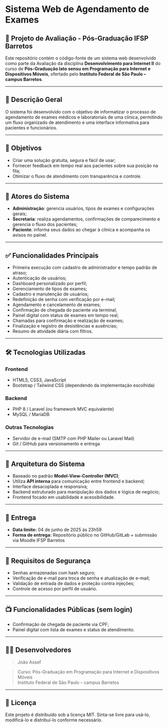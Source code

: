 # Sistema Web de Agendamento de Exames

## 📘 Projeto de Avaliação - Pós-Graduação IFSP Barretos

Este repositório contém o código-fonte de um sistema web desenvolvido como parte da Avaliação da disciplina **Desenvolvimento para Internet II** do curso de **Pós-Graduação lato sensu em Programação para Internet e Dispositivos Móveis**, ofertado pelo **Instituto Federal de São Paulo – campus Barretos**.

---

## 📌 Descrição Geral

O sistema foi desenvolvido com o objetivo de informatizar o processo de agendamento de exames médicos e laboratoriais de uma clínica, permitindo um fluxo organizado de atendimento e uma interface informativa para pacientes e funcionários.

---

## 🎯 Objetivos

- Criar uma solução gratuita, segura e fácil de usar;
- Fornecer feedback em tempo real aos pacientes sobre sua posição na fila;
- Otimizar o fluxo de atendimento com transparência e controle.

---

## 👥 Atores do Sistema

- **Administração**: gerencia usuários, tipos de exames e configurações gerais;
- **Secretaria**: realiza agendamentos, confirmações de comparecimento e gerencia o fluxo dos pacientes;
- **Paciente**: informa seus dados ao chegar à clínica e acompanha os avisos no painel.

---

## ✅ Funcionalidades Principais

- Primeira execução com cadastro de administrador e tempo padrão de atraso;
- Autenticação de usuários;
- Dashboard personalizado por perfil;
- Gerenciamento de tipos de exames;
- Cadastro e manutenção de usuários;
- Redefinição de senha com verificação por e-mail;
- Agendamento e cancelamento de exames;
- Confirmação de chegada do paciente via terminal;
- Painel digital com status de exames em tempo real;
- Chamadas para confirmação e realização de exames;
- Finalização e registro de desistências e ausências;
- Resumo de atividade diária com filtros.

---

## 🛠️ Tecnologias Utilizadas

### Frontend
- HTML5, CSS3, JavaScript
- Bootstrap / Tailwind CSS (dependendo da implementação escolhida)

### Backend
- PHP 8 / Laravel (ou framework MVC equivalente)
- MySQL / MariaDB

### Outras Tecnologias
- Servidor de e-mail (SMTP com PHP Mailer ou Laravel Mail)
- Git / GitHub para versionamento e entrega

---

## 📐 Arquitetura do Sistema

- Baseado no padrão **Model-View-Controller (MVC)**;
- Utiliza **API interna** para comunicação entre frontend e backend;
- Interface desacoplada e responsiva;
- Backend estruturado para manipulação dos dados e lógica de negócio;
- Frontend focado em usabilidade e acessibilidade.

---

## 📅 Entrega

- **Data limite:** 04 de junho de 2025 às 23h59
- **Forma de entrega:** Repositório público no GitHub/GitLab + submissão via Moodle IFSP Barretos

---

## 🔐 Requisitos de Segurança

- Senhas armazenadas com hash seguro;
- Verificação de e-mail para troca de senha e atualização de e-mail;
- Validação de entrada de dados e proteção contra injeções;
- Controle de acesso por perfil de usuário.

---

## 📺 Funcionalidades Públicas (sem login)

- Confirmação de chegada de paciente via CPF;
- Painel digital com lista de exames e status de atendimento.

---

## 👨‍💻 Desenvolvedores

> João Assef 

> Curso: Pós-Graduação em Programação para Internet e Dispositivos Móveis  
> Instituto Federal de São Paulo – campus Barretos

---

## 📄 Licença

Este projeto é distribuído sob a licença MIT. Sinta-se livre para usá-lo, modificá-lo e distribuí-lo conforme necessário.

